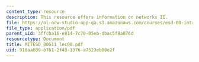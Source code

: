 ```yaml
---
content_type: resource
description: This resource offers information on networks II.
file: https://ol-ocw-studio-app-qa.s3.amazonaws.com/courses/esd-00-introduction-to-engineering-systems-spring-2011/910aa609b7612f481376a7523eb00e2f_MITESD_00S11_lec08.pdf
file_type: application/pdf
parent_uid: 3ffcba16-e814-7c70-05eb-dbac5f8a876d
resourcetype: Document
title: MITESD_00S11_lec08.pdf
uid: 910aa609-b761-2f48-1376-a7523eb00e2f
---
```

